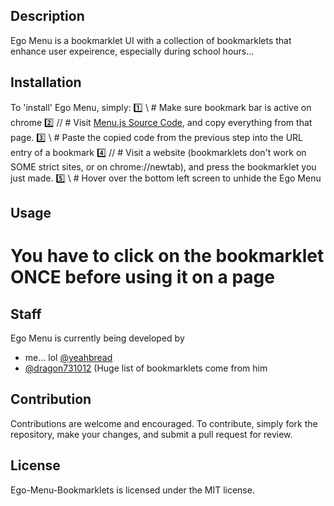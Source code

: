## Description
Ego Menu is a bookmarklet UI with a collection of bookmarklets that enhance user expeirence, especially during school hours...

## Installation
To 'install' Ego Menu, simply:
1️⃣ \\ # Make sure bookmark bar is active on chrome
2️⃣ // # Visit [Menu.js Source Code](https://raw.githubusercontent.com/yeahbread/Ego-Menu-Bookmarklets/main/Menu.js), and copy everything from that page.
3️⃣ \\ # Paste the copied code from the previous step into the URL entry of a bookmark
4️⃣ // # Visit a website (bookmarklets don't work on SOME strict sites, or on chrome://newtab), and press the bookmarklet you just made.
5️⃣ \\ # Hover over the bottom left screen to unhide the Ego Menu

## Usage
# You have to click on the bookmarklet ONCE before using it on a page
## Staff
Ego Menu is currently being developed by
- me... lol [@yeahbread](https://github.com/yeahbread)
- [@dragon731012](https://github.com/dragon731012) (Huge list of bookmarklets come from him

## Contribution
Contributions are welcome and encouraged. To contribute, simply fork the repository, make your changes, and submit a pull request for review.

## License 
Ego-Menu-Bookmarklets is licensed under the MIT license.
